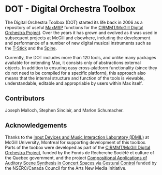 # DOT - Digital Orchestra Toolbox

The Digital Orchestra Toolbox (DOT) started its life back in 2006 as a repository of useful [MaxMSP](https://cycling74.com/) functions for the [CIRMMT/McGill Digital Orchestra Project](http://idmil.org/projects/digital_orchestra). Over the years it has grown and evolved as it was used in subsequent projects at McGill and elsewhere, including the development and performance of a number of new digital musical instruments such as the [T-Stick](https://josephmalloch.wordpress.com/portfolio/tstick/) and the [Spine](https://josephmalloch.wordpress.com/portfolio/spine/).

Currently, the DOT includes more than 120 tools, and unlike many packages available for extending Max, it consists  only  of abstractions external objects.  In addition to ensuring easy cross-platform functionality (since they do not need to be compiled for a specific platform), this approach also means that the internal structure and function of the tools is viewable, understandable, editable and appropriable by users within Max itself.

## Contributors

Joseph Malloch, Stephen Sinclair, and Marlon Schumacher.

## Acknowledgements

Thanks to the [Input Devices and Music Interaction Laboratory (IDMIL)](http://idmil.org/home) at McGill University, Montreal for supporting development of this toolbox. Parts of the toobox were developed as part of the [CIRMMT/McGill Digital Orchestra Project](http://idmil.org/projects/digital_orchestra), funded by the Fonds de Recherche Société et culture of the Quebec government, and the project [Compositional Applications of Auditory Scene Synthesis in Concert Spaces via Gestural Control](http://idmil.org/projects/spatialization) funded by the NSERC/Canada Council for the Arts New Media Initiative.
